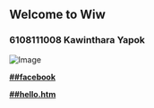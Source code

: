 ## Welcome to Wiw

### 6108111008 Kawinthara Yapok
![Image](http://kawintharawiw.github.io/Myprofile/123.jpg)

[**##facebook**](https://www.facebook.com/kawintara.wiw) 

[**##hello.htm**](https://kawintharawiw.github.io/Myprofile/hello.htm?fbclid=IwAR2849xIUKhcYBrA6gVYzaUhja964jz_2GDTtucL-HXWaWso74bWAuOG1Jk) 

